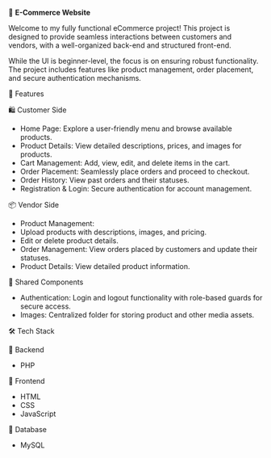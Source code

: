 🛒 **E-Commerce Website**

Welcome to my fully functional eCommerce project! This project is designed to provide seamless interactions between customers and vendors, with a well-organized back-end and structured front-end.

While the UI is beginner-level, the focus is on ensuring robust functionality. The project includes features like product management, order placement, and secure authentication mechanisms.


🌟 Features

🛍️ Customer Side
- Home Page: Explore a user-friendly menu and browse available products.
- Product Details: View detailed descriptions, prices, and images for products.
- Cart Management: Add, view, edit, and delete items in the cart.
- Order Placement: Seamlessly place orders and proceed to checkout.
- Order History: View past orders and their statuses.
- Registration & Login: Secure authentication for account management.

📦 Vendor Side
- Product Management:
- Upload products with descriptions, images, and pricing.
- Edit or delete product details.
- Order Management: View orders placed by customers and update their statuses.
- Product Details: View detailed product information.

🧩 Shared Components
- Authentication: Login and logout functionality with role-based guards for secure access.
- Images: Centralized folder for storing product and other media assets.

🛠️ Tech Stack

🔗 Backend
- PHP

🔗 Frontend
- HTML
- CSS
- JavaScript

🔗 Database
- MySQL
